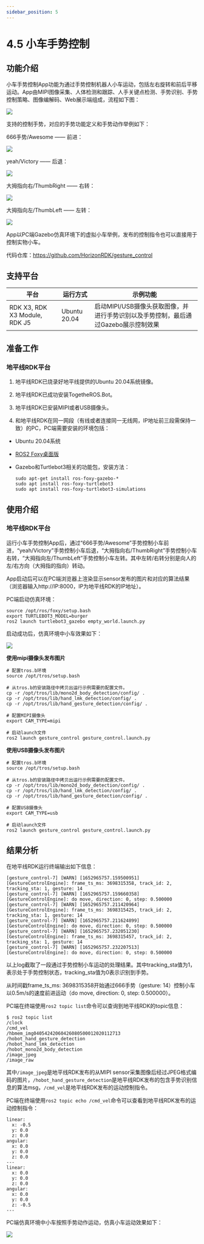 ```yaml
---
sidebar_position: 5
---
```


# 4.5 小车手势控制

## 功能介绍

小车手势控制App功能为通过手势控制机器人小车运动，包括左右旋转和前后平移运动。App由MIPI图像采集、人体检测和跟踪、人手关键点检测、手势识别、手势控制策略、图像编解码、Web展示端组成，流程如下图：

![](./image/car_gesture_control/gesture_ctrl_workflow.jpg)

支持的控制手势，对应的手势功能定义和手势动作举例如下：

666手势/Awesome —— 前进：

 ![](./image/car_gesture_control/image-awesome.jpeg)

yeah/Victory —— 后退：

 ![](./image/car_gesture_control/image-victory.jpeg)

大拇指向右/ThumbRight —— 右转：

 ![](./image/car_gesture_control/image-thumbright.jpeg)

大拇指向左/ThumbLeft —— 左转：

 ![](./image/car_gesture_control/image-thumbleft.jpeg)

App以PC端Gazebo仿真环境下的虚拟小车举例，发布的控制指令也可以直接用于控制实物小车。

代码仓库：<https://github.com/HorizonRDK/gesture_control>

## 支持平台

| 平台    | 运行方式      | 示例功能                       |
| ------- | ------------ | ------------------------------ |
| RDK X3, RDK X3 Module, RDK J5 | Ubuntu 20.04 | 启动MIPI/USB摄像头获取图像，并进行手势识别以及手势控制，最后通过Gazebo展示控制效果 |

## 准备工作

### 地平线RDK平台

1. 地平线RDK已烧录好地平线提供的Ubuntu 20.04系统镜像。

2. 地平线RDK已成功安装TogetheROS.Bot。

3. 地平线RDK已安装MIPI或者USB摄像头。

4. 和地平线RDK在同一网段（有线或者连接同一无线网，IP地址前三段需保持一致）的PC，PC端需要安装的环境包括：

- Ubuntu 20.04系统

- [ROS2 Foxy桌面版](https://docs.ros.org/en/foxy/Installation/Ubuntu-Install-Debians.html)

- Gazebo和Turtlebot3相关的功能包，安装方法：

   ```shell
   sudo apt-get install ros-foxy-gazebo-*
   sudo apt install ros-foxy-turtlebot3
   sudo apt install ros-foxy-turtlebot3-simulations
   ```

## 使用介绍

### 地平线RDK平台

运行小车手势控制App后，通过“666手势/Awesome”手势控制小车前进，“yeah/Victory”手势控制小车后退，“大拇指向右/ThumbRight”手势控制小车右转，“大拇指向左/ThumbLeft”手势控制小车左转。其中左转/右转分别是向人的左/右方向（大拇指的指向）转动。

App启动后可以在PC端浏览器上渲染显示sensor发布的图片和对应的算法结果（浏览器输入http://IP:8000，IP为地平线RDK的IP地址）。

PC端启动仿真环境：

```shell
source /opt/ros/foxy/setup.bash
export TURTLEBOT3_MODEL=burger
ros2 launch turtlebot3_gazebo empty_world.launch.py
```

启动成功后，仿真环境中小车效果如下：

![](./image/car_gesture_control/gazebo.jpeg)

**使用mipi摄像头发布图片**

```shell
# 配置tros.b环境
source /opt/tros/setup.bash

# 从tros.b的安装路径中拷贝出运行示例需要的配置文件。
cp -r /opt/tros/lib/mono2d_body_detection/config/ .
cp -r /opt/tros/lib/hand_lmk_detection/config/ .
cp -r /opt/tros/lib/hand_gesture_detection/config/ .

# 配置MIPI摄像头
export CAM_TYPE=mipi

# 启动launch文件
ros2 launch gesture_control gesture_control.launch.py
```

**使用USB摄像头发布图片**

```shell
# 配置tros.b环境
source /opt/tros/setup.bash

# 从tros.b的安装路径中拷贝出运行示例需要的配置文件。
cp -r /opt/tros/lib/mono2d_body_detection/config/ .
cp -r /opt/tros/lib/hand_lmk_detection/config/ .
cp -r /opt/tros/lib/hand_gesture_detection/config/ .

# 配置USB摄像头
export CAM_TYPE=usb

# 启动launch文件
ros2 launch gesture_control gesture_control.launch.py
```

## 结果分析

在地平线RDK运行终端输出如下信息：

```shell
[gesture_control-7] [WARN] [1652965757.159500951] [GestureControlEngine]: frame_ts_ms: 3698315358, track_id: 2, tracking_sta: 1, gesture: 14
[gesture_control-7] [WARN] [1652965757.159660358] [GestureControlEngine]: do move, direction: 0, step: 0.500000
[gesture_control-7] [WARN] [1652965757.211420964] [GestureControlEngine]: frame_ts_ms: 3698315425, track_id: 2, tracking_sta: 1, gesture: 14
[gesture_control-7] [WARN] [1652965757.211624899] [GestureControlEngine]: do move, direction: 0, step: 0.500000
[gesture_control-7] [WARN] [1652965757.232051230] [GestureControlEngine]: frame_ts_ms: 3698315457, track_id: 2, tracking_sta: 1, gesture: 14
[gesture_control-7] [WARN] [1652965757.232207513] [GestureControlEngine]: do move, direction: 0, step: 0.500000
```

以上log截取了一段通过手势控制小车运动的处理结果。其中tracking_sta值为1，表示处于手势控制状态，tracking_sta值为0表示识别到手势。

从时间戳frame_ts_ms: 3698315358开始通过666手势（gesture: 14）控制小车以0.5m/s的速度前进运动（do move, direction: 0, step: 0.500000）。

PC端在终端使用`ros2 topic list`命令可以查询到地平线RDK的topic信息：

```shell
$ ros2 topic list
/clock
/cmd_vel
/hbmem_img04054242060426080500012020112713
/hobot_hand_gesture_detection
/hobot_hand_lmk_detection
/hobot_mono2d_body_detection
/image_jpeg
/image_raw
```

其中`/image_jpeg`是地平线RDK发布的从MIPI sensor采集图像后经过JPEG格式编码的图片，`/hobot_hand_gesture_detection`是地平线RDK发布的包含手势识别信息的算法msg，`/cmd_vel`是地平线RDK发布的运动控制指令。

PC端在终端使用`ros2 topic echo /cmd_vel`命令可以查看到地平线RDK发布的运动控制指令：

```shell
linear:
  x: -0.5
  y: 0.0
  z: 0.0
angular:
  x: 0.0
  y: 0.0
  z: 0.0
---
linear:
  x: 0.0
  y: 0.0
  z: 0.0
angular:
  x: 0.0
  y: 0.0
  z: -0.5
---
```

PC端仿真环境中小车按照手势动作运动，仿真小车运动效果如下：

![](./image/car_gesture_control/gesture_ctrl.gif)
